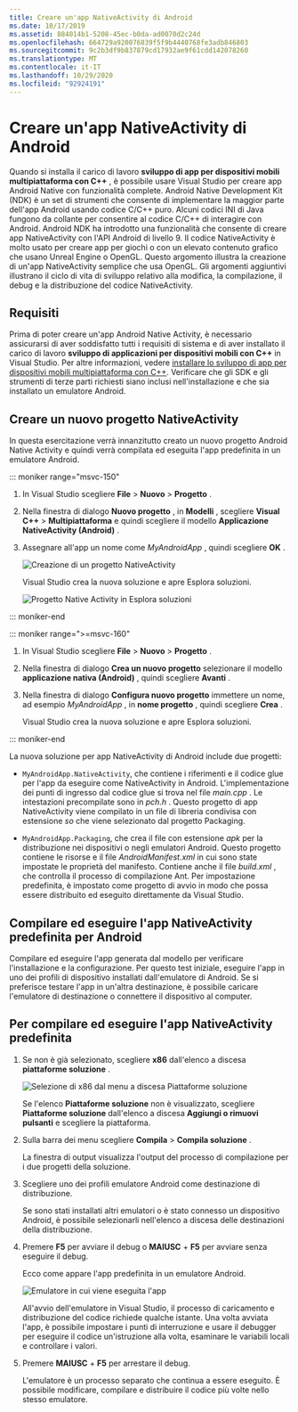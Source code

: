 ```yaml
---
title: Creare un'app NativeActivity di Android
ms.date: 10/17/2019
ms.assetid: 884014b1-5208-45ec-b0da-ad0070d2c24d
ms.openlocfilehash: 664729a920076839f5f9b4440768fe3adb846803
ms.sourcegitcommit: 9c2b3df9b837879cd17932ae9f61cdd142078260
ms.translationtype: MT
ms.contentlocale: it-IT
ms.lasthandoff: 10/29/2020
ms.locfileid: "92924191"
---
```

# <a name="create-an-android-native-activity-app"></a>Creare un'app NativeActivity di Android

Quando si installa il carico di lavoro **sviluppo di app per dispositivi mobili multipiattaforma con C++** , è possibile usare Visual Studio per creare app Android Native con funzionalità complete. Android Native Development Kit (NDK) è un set di strumenti che consente di implementare la maggior parte dell'app Android usando codice C/C++ puro. Alcuni codici INI di Java fungono da collante per consentire al codice C/C++ di interagire con Android. Android NDK ha introdotto una funzionalità che consente di creare app NativeActivity con l'API Android di livello 9. Il codice NativeActivity è molto usato per creare app per giochi o con un elevato contenuto grafico che usano Unreal Engine o OpenGL. Questo argomento illustra la creazione di un'app NativeActivity semplice che usa OpenGL. Gli argomenti aggiuntivi illustrano il ciclo di vita di sviluppo relativo alla modifica, la compilazione, il debug e la distribuzione del codice NativeActivity.

## <a name="requirements"></a>Requisiti

Prima di poter creare un'app Android Native Activity, è necessario assicurarsi di aver soddisfatto tutti i requisiti di sistema e di aver installato il carico di lavoro **sviluppo di applicazioni per dispositivi mobili con C++** in Visual Studio. Per altre informazioni, vedere [installare lo sviluppo di app per dispositivi mobili multipiattaforma con C++](../cross-platform/install-visual-cpp-for-cross-platform-mobile-development.md). Verificare che gli SDK e gli strumenti di terze parti richiesti siano inclusi nell'installazione e che sia installato un emulatore Android.

## <a name="create-a-new-native-activity-project"></a>Creare un nuovo progetto NativeActivity

In questa esercitazione verrà innanzitutto creato un nuovo progetto Android Native Activity e quindi verrà compilata ed eseguita l'app predefinita in un emulatore Android.

::: moniker range="msvc-150"

1. In Visual Studio scegliere **File** > **Nuovo** > **Progetto** .

1. Nella finestra di dialogo **Nuovo progetto** , in **Modelli** , scegliere **Visual C++** > **Multipiattaforma** e quindi scegliere il modello **Applicazione NativeActivity (Android)** .

1. Assegnare all'app un nome come *MyAndroidApp* , quindi scegliere **OK** .

   ![Creazione di un progetto NativeActivity](../cross-platform/media/cppmdd-newproject.png "Creazione di un progetto NativeActivity")

   Visual Studio crea la nuova soluzione e apre Esplora soluzioni.

   ![Progetto Native Activity in Esplora soluzioni](../cross-platform/media/cppmdd-rc-na-solutionexp.png "Progetto Native Activity in Esplora soluzioni")

::: moniker-end

::: moniker range=">=msvc-160"

1. In Visual Studio scegliere **File** > **Nuovo** > **Progetto** .

1. Nella finestra di dialogo **Crea un nuovo progetto** selezionare il modello **applicazione nativa (Android)** , quindi scegliere **Avanti** .

1. Nella finestra di dialogo **Configura nuovo progetto** immettere un nome, ad esempio *MyAndroidApp* , in **nome progetto** , quindi scegliere **Crea** .

   Visual Studio crea la nuova soluzione e apre Esplora soluzioni.

::: moniker-end

La nuova soluzione per app NativeActivity di Android include due progetti:

- `MyAndroidApp.NativeActivity`, che contiene i riferimenti e il codice glue per l'app da eseguire come NativeActivity in Android. L'implementazione dei punti di ingresso dal codice glue si trova nel file *main.cpp* . Le intestazioni precompilate sono in *pch.h* . Questo progetto di app NativeActivity viene compilato in un file di libreria condivisa con estensione *so* che viene selezionato dal progetto Packaging.

- `MyAndroidApp.Packaging`, che crea il file con estensione *apk* per la distribuzione nei dispositivi o negli emulatori Android. Questo progetto contiene le risorse e il file *AndroidManifest.xml* in cui sono state impostate le proprietà del manifesto. Contiene anche il file *build.xml* , che controlla il processo di compilazione Ant. Per impostazione predefinita, è impostato come progetto di avvio in modo che possa essere distribuito ed eseguito direttamente da Visual Studio.

## <a name="build-and-run-the-default-android-native-activity-app"></a>Compilare ed eseguire l'app NativeActivity predefinita per Android

Compilare ed eseguire l'app generata dal modello per verificare l'installazione e la configurazione. Per questo test iniziale, eseguire l'app in uno dei profili di dispositivo installati dall'emulatore di Android. Se si preferisce testare l'app in un'altra destinazione, è possibile caricare l'emulatore di destinazione o connettere il dispositivo al computer.

## <a name="to-build-and-run-the-default-native-activity-app"></a>Per compilare ed eseguire l'app NativeActivity predefinita

1. Se non è già selezionato, scegliere **x86** dall'elenco a discesa **piattaforme soluzione** .

     ![Selezione di x86 dal menu a discesa Piattaforme soluzione](../cross-platform/media/cppmdd-rc-na-solution-x86.png "Selezione di x86 dal menu a discesa Piattaforme soluzione")

     Se l'elenco **Piattaforme soluzione** non è visualizzato, scegliere **Piattaforme soluzione** dall'elenco a discesa **Aggiungi o rimuovi pulsanti** e scegliere la piattaforma.

1. Sulla barra dei menu scegliere **Compila**  >  **Compila soluzione** .

     La finestra di output visualizza l'output del processo di compilazione per i due progetti della soluzione.

1. Scegliere uno dei profili emulatore Android come destinazione di distribuzione.

     Se sono stati installati altri emulatori o è stato connesso un dispositivo Android, è possibile selezionarli nell'elenco a discesa delle destinazioni della distribuzione.

1. Premere **F5** per avviare il debug o **MAIUSC** + **F5** per avviare senza eseguire il debug.

   Ecco come appare l'app predefinita in un emulatore Android.

   ![Emulatore in cui viene eseguita l'app](../cross-platform/media/cppmdd-emulator-running-app.png "Emulatore in cui viene eseguita l'app")

   All'avvio dell'emulatore in Visual Studio, il processo di caricamento e distribuzione del codice richiede qualche istante. Una volta avviata l'app, è possibile impostare i punti di interruzione e usare il debugger per eseguire il codice un'istruzione alla volta, esaminare le variabili locali e controllare i valori.

1. Premere **MAIUSC** + **F5** per arrestare il debug.

   L'emulatore è un processo separato che continua a essere eseguito. È possibile modificare, compilare e distribuire il codice più volte nello stesso emulatore.
